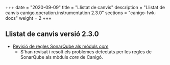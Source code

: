 +++
date        = "2020-09-09"
title       = "Llistat de canvis"
description = "Llistat de canvis canigo.operation.instrumentation 2.3.0"
sections    = "canigo-fwk-docs"
weight		= 2
+++

## Llistat de canvis versió 2.3.0

- [Revisió de regles SonarQube als mòduls _core_](/noticies/2020-06-09-Revisio_regles_SonarQube_moduls_core/)
   - S'han revisat i resolt els problemes detectats per les regles de SonarQube als mòduls _core_ de Canigó.
